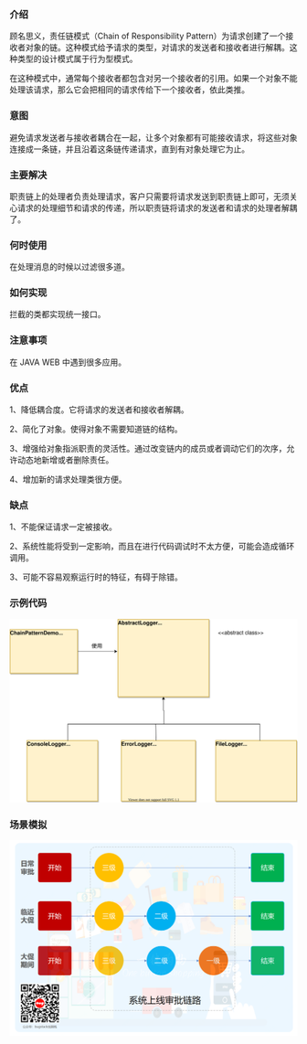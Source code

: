 ### 介绍

顾名思义，责任链模式（Chain of Responsibility Pattern）为请求创建了一个接收者对象的链。这种模式给予请求的类型，对请求的发送者和接收者进行解耦。这种类型的设计模式属于行为型模式。

在这种模式中，通常每个接收者都包含对另一个接收者的引用。如果一个对象不能处理该请求，那么它会把相同的请求传给下一个接收者，依此类推。

### 意图

避免请求发送者与接收者耦合在一起，让多个对象都有可能接收请求，将这些对象连接成一条链，并且沿着这条链传递请求，直到有对象处理它为止。

### 主要解决

职责链上的处理者负责处理请求，客户只需要将请求发送到职责链上即可，无须关心请求的处理细节和请求的传递，所以职责链将请求的发送者和请求的处理者解耦了。

### 何时使用

在处理消息的时候以过滤很多道。

### 如何实现

拦截的类都实现统一接口。

### 注意事项

在 JAVA WEB 中遇到很多应用。

### 优点

1、降低耦合度。它将请求的发送者和接收者解耦。

2、简化了对象。使得对象不需要知道链的结构。

3、增强给对象指派职责的灵活性。通过改变链内的成员或者调动它们的次序，允许动态地新增或者删除责任。

4、增加新的请求处理类很方便。

### 缺点

1、不能保证请求一定被接收。

2、系统性能将受到一定影响，而且在进行代码调试时不太方便，可能会造成循环调用。

3、可能不容易观察运行时的特征，有碍于除错。

### 示例代码

![责任链模式](../../img/行为型模式/责任链模式.svg)

### 场景模拟

![责任链模式](../../img/行为型模式/责任链模式.png)